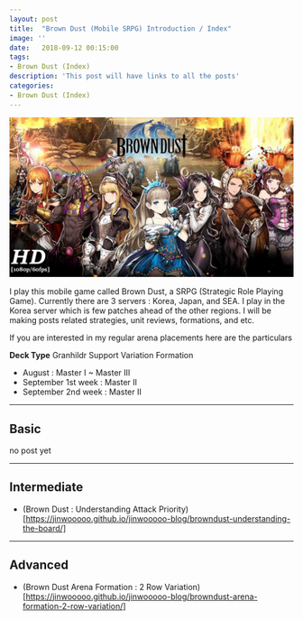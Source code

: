 ```yaml
---
layout: post
title:  "Brown Dust (Mobile SRPG) Introduction / Index"
image: ''
date:   2018-09-12 00:15:00
tags:
- Brown Dust (Index)
description: 'This post will have links to all the posts'
categories:
- Brown Dust (Index)
---
```


<img src="../uploads/browndust-introduction-main.jpg">

I play this mobile game called Brown Dust, a SRPG (Strategic Role Playing Game). Currently there are 3 servers : Korea, Japan, and SEA. I play in the Korea server which is few patches ahead of the other regions. I will be making posts related strategies, unit reviews, formations, and etc.

If you are interested in my regular arena placements here are the particulars

**Deck Type** Granhildr Support Variation Formation

* August : Master I ~ Master III
* September 1st week : Master II
* September 2nd week : Master II

---

## Basic

no post yet

---

## Intermediate

* (Brown Dust : Understanding Attack Priority)[https://jinwooooo.github.io/jinwooooo-blog/browndust-understanding-the-board/]

---

## Advanced

* (Brown Dust Arena Formation : 2 Row Variation)[https://jinwooooo.github.io/jinwooooo-blog/browndust-arena-formation-2-row-variation/]
